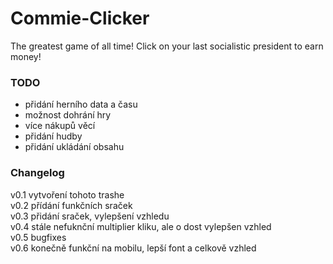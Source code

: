 # Commie-Clicker
The greatest game of all time! Click on your last socialistic president to earn money!<br>
### TODO
- přidání herního data a času
- možnost dohrání hry
- více nákupů věcí
- přidání hudby
- přidání ukládání obsahu
### Changelog
v0.1 vytvoření tohoto trashe<br>
v0.2 přídání funkčních sraček<br>
v0.3 přidání sraček, vylepšení vzhledu<br>
v0.4 stále nefuknční multiplier kliku, ale o dost vylepšen vzhled<br>
v0.5 bugfixes<br>
v0.6 konečně funkční na mobilu, lepší font a celkově vzhled<br>
